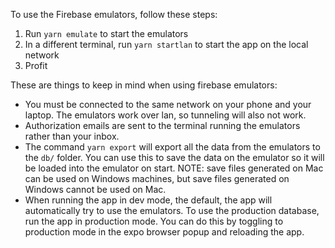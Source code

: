 To use the Firebase emulators, follow these steps:
1. Run `yarn emulate` to start the emulators
2. In a different terminal, run `yarn startlan` to start the app on the local network
3. Profit

These are things to keep in mind when using firebase emulators:

- You must be connected to the same network on your phone and your laptop. The emulators work over lan, so tunneling will also not work.
- Authorization emails are sent to the terminal running the emulators rather than your inbox.
- The command `yarn export` will export all the data from the emulators to the `db/` folder. You can use this to save the data on the emulator so it will be loaded into the emulator on start. NOTE: save files generated on Mac can be used on Windows machines, but save files generated on Windows cannot be used on Mac.
- When running the app in dev mode, the default, the app will automatically try to use the emulators. To use the production database, run the app in production mode. You can do this by toggling to production mode in the expo browser popup and reloading the app.
